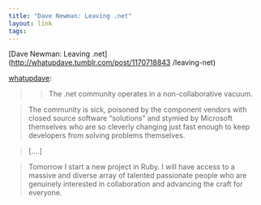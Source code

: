 ```yaml
--- 
title: "Dave Newman: Leaving .net"
layout: link
tags: 
---
```

[Dave Newman: Leaving .net](http://whatupdave.tumblr.com/post/1170718843
/leaving-net)

[whatupdave](http://whatupdave.tumblr.com/post/1170718843/leaving-net):

> > The .net community operates in a non-collaborative vacuum.

>

> The community is sick, poisoned by the component vendors with closed source
software “solutions” and stymied by Microsoft themselves who are so cleverly
changing just fast enough to keep developers from solving problems themselves.

>

> [….]

>

> Tomorrow I start a new project in Ruby. I will have access to a massive and
diverse array of talented passionate people who are genuinely interested in
collaboration and advancing the craft for everyone.
